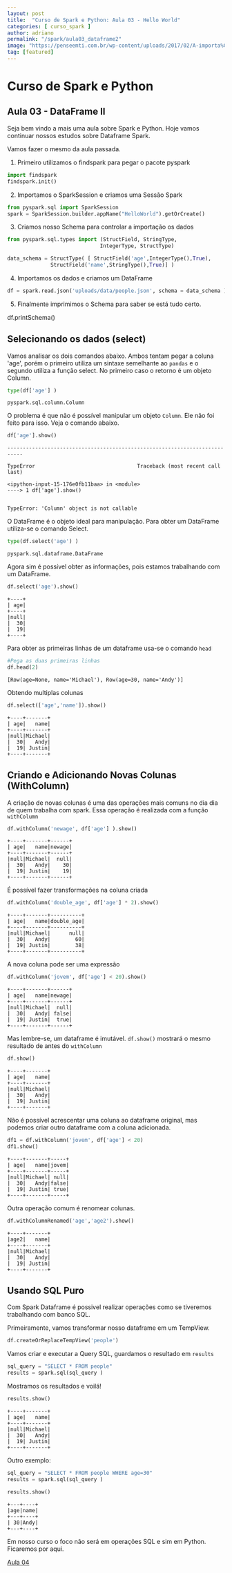 ```yaml
---
layout: post
title:  "Curso de Spark e Python: Aula 03 - Hello World"
categories: [ curso_spark ]
author: adriano
permalink: "/spark/aula03_dataframe2"
image: "https://penseemti.com.br/wp-content/uploads/2017/02/A-importa%CC%82ncia-do-Banco-de-Dados.jpg"
tag: [featured]
---
```


# Curso de Spark e Python
## Aula 03 - DataFrame II

Seja bem vindo a mais uma aula sobre Spark e Python. Hoje vamos continuar nossos estudos sobre Dataframe Spark. 

Vamos fazer o mesmo da aula passada. 
1. Primeiro utilizamos o findspark para pegar o pacote pyspark


```python
import findspark
findspark.init()

```

2. Importamos o SparkSession e criamos uma Sessão Spark


```python
from pyspark.sql import SparkSession
spark = SparkSession.builder.appName("HelloWorld").getOrCreate()
```

3. Criamos nosso Schema para controlar a importação os dados


```python
from pyspark.sql.types import (StructField, StringType,
                              IntegerType, StructType)

data_schema = StructType( [ StructField('age',IntegerType(),True),
              StructField('name',StringType(),True)] )
```

4. Importamos os dados e criamos um DataFrame


```python
df = spark.read.json('uploads/data/people.json', schema = data_schema )
```

5. Finalmente imprimimos o Schema para saber se está tudo certo.

df.printSchema()

## Selecionando os dados (select)
Vamos analisar os dois comandos abaixo. Ambos tentam pegar a coluna 'age', porém o primeiro utiliza um sintaxe semelhante ao `pandas` e o segundo utiliza a função select. No primeiro caso o retorno é um objeto Column. 

```python
type(df['age'] )
```




    pyspark.sql.column.Column



O problema é que não é possível manipular um objeto `Column`. Ele não foi feito para isso. Veja o comando abaixo.


```python
df['age'].show()
```


    ---------------------------------------------------------------------------

    TypeError                                 Traceback (most recent call last)

    <ipython-input-15-176e0fb11baa> in <module>
    ----> 1 df['age'].show()
    

    TypeError: 'Column' object is not callable


O DataFrame é o objeto ideal para manipulação. Para obter um DataFrame utiliza-se o comando Select.


```python
type(df.select('age') )
```




    pyspark.sql.dataframe.DataFrame



Agora sim é possível obter as informações, pois estamos trabalhando com um DataFrame.


```python
df.select('age').show()
```

    +----+
    | age|
    +----+
    |null|
    |  30|
    |  19|
    +----+
    


Para obter as primeiras linhas de um dataframe usa-se o comando `head`


```python
#Pega as duas primeiras linhas
df.head(2)
```




    [Row(age=None, name='Michael'), Row(age=30, name='Andy')]



Obtendo multiplas colunas


```python
df.select(['age','name']).show()
```

    +----+-------+
    | age|   name|
    +----+-------+
    |null|Michael|
    |  30|   Andy|
    |  19| Justin|
    +----+-------+
    


## Criando e Adicionando Novas Colunas (WithColumn)

A criação de novas colunas é uma das operações mais comuns no dia dia de quem trabalha com spark. Essa operação é realizada com a função `withColumn`


```python
df.withColumn('newage', df['age'] ).show()
```

    +----+-------+------+
    | age|   name|newage|
    +----+-------+------+
    |null|Michael|  null|
    |  30|   Andy|    30|
    |  19| Justin|    19|
    +----+-------+------+
    


É possível fazer transformações na coluna criada


```python
df.withColumn('double_age', df['age'] * 2).show()
```

    +----+-------+----------+
    | age|   name|double_age|
    +----+-------+----------+
    |null|Michael|      null|
    |  30|   Andy|        60|
    |  19| Justin|        38|
    +----+-------+----------+
    


A nova coluna pode ser uma expressão


```python
df.withColumn('jovem', df['age'] < 20).show()
```

    +----+-------+------+
    | age|   name|newage|
    +----+-------+------+
    |null|Michael|  null|
    |  30|   Andy| false|
    |  19| Justin|  true|
    +----+-------+------+
    


Mas lembre-se, um dataframe é imutável. ```df.show()``` mostrará o mesmo resultado de antes do `withColumn`


```python
df.show()
```

    +----+-------+
    | age|   name|
    +----+-------+
    |null|Michael|
    |  30|   Andy|
    |  19| Justin|
    +----+-------+
    


Não é possível acrescentar uma coluna ao dataframe original, mas podemos criar outro dataframe com a coluna adicionada.


```python
df1 = df.withColumn('jovem', df['age'] < 20)
df1.show()
```

    +----+-------+-----+
    | age|   name|jovem|
    +----+-------+-----+
    |null|Michael| null|
    |  30|   Andy|false|
    |  19| Justin| true|
    +----+-------+-----+
    


Outra operação comum é renomear colunas. 


```python
df.withColumnRenamed('age','age2').show()
```

    +----+-------+
    |age2|   name|
    +----+-------+
    |null|Michael|
    |  30|   Andy|
    |  19| Justin|
    +----+-------+
    


## Usando SQL Puro

Com Spark Dataframe é possivel realizar operações como se tiveremos trabalhando com banco SQL. <br>

Primeiramente, vamos transformar nosso dataframe em um TempView.


```python
df.createOrReplaceTempView('people')
```

Vamos criar e executar a Query SQL, guardamos o resultado em `results`


```python
sql_query = "SELECT * FROM people"
results = spark.sql(sql_query )
```

Mostramos os resultados e voilá!


```python
results.show()
```

    +----+-------+
    | age|   name|
    +----+-------+
    |null|Michael|
    |  30|   Andy|
    |  19| Justin|
    +----+-------+
    


Outro exemplo:


```python
sql_query = "SELECT * FROM people WHERE age=30"
results = spark.sql(sql_query )
```


```python
results.show()
```

    +---+----+
    |age|name|
    +---+----+
    | 30|Andy|
    +---+----+
    


Em nosso curso o foco não será em operações SQL e sim em Python. <br>
Ficaremos por aqui.

[Aula 04]("/categories.html#curso_spark")
